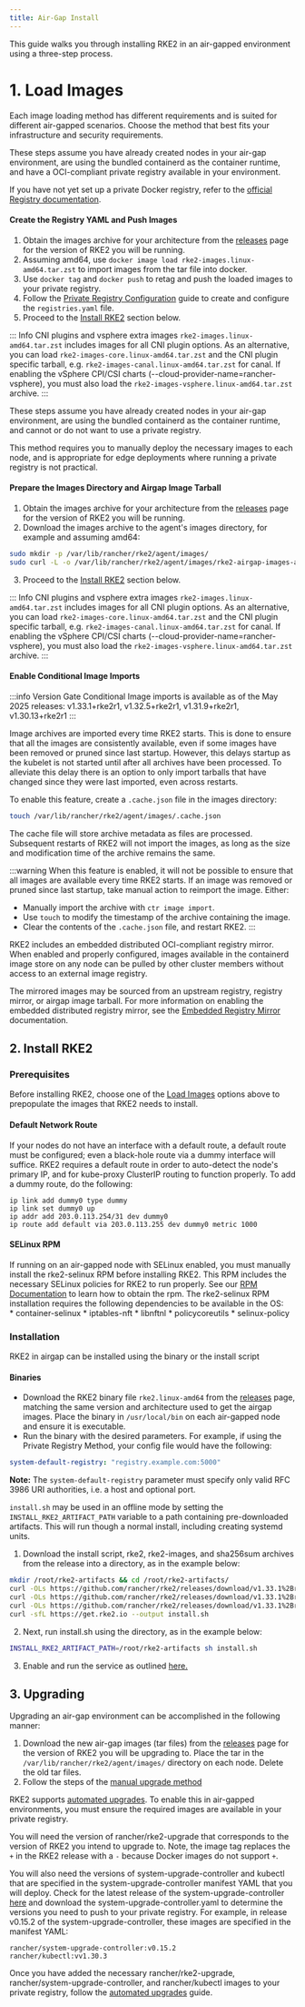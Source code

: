 ```yaml
---
title: Air-Gap Install
---
```


This guide walks you through installing RKE2 in an air-gapped environment using a three-step process.


# 1. Load Images

Each image loading method has different requirements and is suited for different air-gapped scenarios. Choose the method that best fits your infrastructure and security requirements.

<Tabs queryString="airgap-load-images">
<TabItem value="Private Registry Method">

These steps assume you have already created nodes in your air-gap environment, are using the bundled containerd as the container runtime, and have a OCI-compliant private registry available in your environment.

If you have not yet set up a private Docker registry, refer to the [official Registry documentation](https://distribution.github.io/distribution/about/deploying/#run-an-externally-accessible-registry).

#### Create the Registry YAML and Push Images

1. Obtain the images archive for your architecture from the [releases](https://github.com/rancher/rke2/releases) page for the version of RKE2 you will be running.
2. Assuming amd64, use `docker image load rke2-images.linux-amd64.tar.zst` to import images from the tar file into docker.
3. Use `docker tag` and `docker push` to retag and push the loaded images to your private registry.
4. Follow the [Private Registry Configuration](private_registry.md) guide to create and configure the `registries.yaml` file.
5. Proceed to the [Install RKE2](#2-install-rke2) section below.

::: Info CNI plugins and vsphere extra images
`rke2-images.linux-amd64.tar.zst` includes images for all CNI plugin options. As an alternative, you can load `rke2-images-core.linux-amd64.tar.zst` and the CNI plugin specific tarball, e.g. `rke2-images-canal.linux-amd64.tar.zst` for canal. If enabling the vSphere CPI/CSI charts (--cloud-provider-name=rancher-vsphere), you must also load the `rke2-images-vsphere.linux-amd64.tar.zst` archive.
:::

</TabItem>
<TabItem value="Manually Deploy Images">

These steps assume you have already created nodes in your air-gap environment, are using the bundled containerd as the container runtime, and cannot or do not want to use a private registry.

This method requires you to manually deploy the necessary images to each node, and is appropriate for edge deployments where running a private registry is not practical.

#### Prepare the Images Directory and Airgap Image Tarball

1. Obtain the images archive for your architecture from the [releases](https://github.com/rancher/rke2/releases) page for the version of RKE2 you will be running.
2. Download the images archive to the agent's images directory, for example and assuming amd64:
  ```bash
  sudo mkdir -p /var/lib/rancher/rke2/agent/images/
  sudo curl -L -o /var/lib/rancher/rke2/agent/images/rke2-airgap-images-amd64.tar.zst "https://github.com/rancher/rke2/releases/download/v1.33.1%2Brke2r1/rke2-images.linux-amd64.tar.zst"
  ```
3. Proceed to the [Install RKE2](#2-install-rke2) section below.

::: Info CNI plugins and vsphere extra images
`rke2-images.linux-amd64.tar.zst` includes images for all CNI plugin options. As an alternative, you can load `rke2-images-core.linux-amd64.tar.zst` and the CNI plugin specific tarball, e.g. `rke2-images-canal.linux-amd64.tar.zst` for canal. If enabling the vSphere CPI/CSI charts (--cloud-provider-name=rancher-vsphere), you must also load the `rke2-images-vsphere.linux-amd64.tar.zst` archive.
:::


#### Enable Conditional Image Imports

:::info Version Gate
Conditional Image imports is available as of the May 2025 releases: v1.33.1+rke2r1, v1.32.5+rke2r1, v1.31.9+rke2r1, v1.30.13+rke2r1
:::

Image archives are imported every time RKE2 starts. This is done to ensure that all the images are consistently available, even if some images have been removed or pruned since last startup. However, this delays startup as the kubelet is not started until after all archives have been processed. To alleviate this delay there is an option to only import tarballs that have changed since they were last imported, even across restarts.

To enable this feature, create a `.cache.json` file in the images directory:
```bash
touch /var/lib/rancher/rke2/agent/images/.cache.json
```
The cache file will store archive metadata as files are processed. Subsequent restarts of RKE2 will not import the images, as long as the size and modification time of the archive remains the same.

:::warning
When this feature is enabled, it will not be possible to ensure that all images are available every time RKE2 starts. If an image was removed or pruned since last startup, take manual action to reimport the image. Either:
* Manually import the archive with `ctr image import`.
* Use `touch` to modify the timestamp of the archive containing the image.
* Clear the contents of the `.cache.json` file, and restart RKE2.
:::


</TabItem>
<TabItem value="Embedded Registry Mirror">

RKE2 includes an embedded distributed OCI-compliant registry mirror. When enabled and properly configured, images available in the containerd image store on any node
can be pulled by other cluster members without access to an external image registry.

The mirrored images may be sourced from an upstream registry, registry mirror, or airgap image tarball.
For more information on enabling the embedded distributed registry mirror, see the [Embedded Registry Mirror](registry_mirror.md) documentation.

</TabItem>
</Tabs>


## 2. Install RKE2

### Prerequisites

Before installing RKE2, choose one of the [Load Images](#1-load-images) options above to prepopulate the images that RKE2 needs to install.

#### Default Network Route

If your nodes do not have an interface with a default route, a default route must be configured; even a black-hole route via a dummy interface will suffice. RKE2 requires a default route in order to auto-detect the node's primary IP, and for kube-proxy ClusterIP routing to function properly. To add a dummy route, do the following:
  ```
  ip link add dummy0 type dummy
  ip link set dummy0 up
  ip addr add 203.0.113.254/31 dev dummy0
  ip route add default via 203.0.113.255 dev dummy0 metric 1000
  ```

#### SELinux RPM

If running on an air-gapped node with SELinux enabled, you must manually install the rke2-selinux RPM before installing RKE2. This RPM includes the necessary SELinux policies for RKE2 to run properly. See our [RPM Documentation](https://docs.rke2.io/install/methods#rpm) to learn how to obtain the rpm. The rke2-selinux RPM installation requires the following dependencies to be available in the OS:  
    * container-selinux
    * iptables-nft
    * libnftnl
    * policycoreutils
    * selinux-policy


### Installation

RKE2 in airgap can be installed using the binary or the install script

<Tabs queryString="installation-methods">
<TabItem value="Binary install">

#### Binaries
- Download the RKE2 binary file `rke2.linux-amd64` from the [releases](https://github.com/rancher/rke2/releases) page, matching the same version and architecture used to get the airgap images. Place the binary in `/usr/local/bin` on each air-gapped node and ensure it is executable.
- Run the binary with the desired parameters. For example, if using the Private Registry Method, your config file would have the following:

```yaml
system-default-registry: "registry.example.com:5000"
```

**Note:** The `system-default-registry` parameter must specify only valid RFC 3986 URI authorities, i.e. a host and optional port.

</TabItem>
<TabItem value="Script install">

`install.sh` may be used in an offline mode by setting the `INSTALL_RKE2_ARTIFACT_PATH` variable to a path containing pre-downloaded artifacts. This will run though a normal install, including creating systemd units.

1. Download the install script, rke2, rke2-images, and sha256sum archives from the release into a directory, as in the example below:
```bash
mkdir /root/rke2-artifacts && cd /root/rke2-artifacts/
curl -OLs https://github.com/rancher/rke2/releases/download/v1.33.1%2Brke2r1/rke2-images.linux-amd64.tar.zst
curl -OLs https://github.com/rancher/rke2/releases/download/v1.33.1%2Brke2r1/rke2.linux-amd64.tar.gz
curl -OLs https://github.com/rancher/rke2/releases/download/v1.33.1%2Brke2r1/sha256sum-amd64.txt
curl -sfL https://get.rke2.io --output install.sh
```
2. Next, run install.sh using the directory, as in the example below:
```bash
INSTALL_RKE2_ARTIFACT_PATH=/root/rke2-artifacts sh install.sh
```
3. Enable and run the service as outlined [here.](quickstart.md#2-enable-the-rke2-server-service)

</TabItem>
</Tabs>


## 3. Upgrading

<Tabs queryString="airgap-upgrade">
<TabItem value="Manual Upgrade">

Upgrading an air-gap environment can be accomplished in the following manner:

1. Download the new air-gap images (tar files) from the [releases](https://github.com/rancher/rke2/releases) page for the version of RKE2 you will be upgrading to. Place the tar in the `/var/lib/rancher/rke2/agent/images/` directory on each node. Delete the old tar files.
2. Follow the steps of the [manual upgrade method](../upgrades/manual_upgrade.md#manually-upgrade-rke2-using-the-binary)

</TabItem>
<TabItem value="Automated Upgrade">

RKE2 supports [automated upgrades](../upgrades/automated_upgrade.md). To enable this in air-gapped environments, you must ensure the required images are available in your private registry.

You will need the version of rancher/rke2-upgrade that corresponds to the version of RKE2 you intend to upgrade to. Note, the image tag replaces the `+` in the RKE2 release with a `-` because Docker images do not support `+`.

You will also need the versions of system-upgrade-controller and kubectl that are specified in the system-upgrade-controller manifest YAML that you will deploy. Check for the latest release of the system-upgrade-controller [here](https://github.com/rancher/system-upgrade-controller/releases/latest) and download the system-upgrade-controller.yaml to determine the versions you need to push to your private registry. For example, in release v0.15.2 of the system-upgrade-controller, these images are specified in the manifest YAML:

```
rancher/system-upgrade-controller:v0.15.2
rancher/kubectl:vv1.30.3
```

Once you have added the necessary rancher/rke2-upgrade, rancher/system-upgrade-controller, and rancher/kubectl images to your private registry, follow the [automated upgrades](../upgrades/automated_upgrade.md) guide.

</TabItem>
</Tabs>